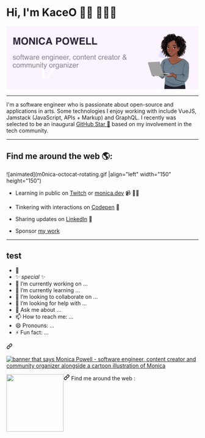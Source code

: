 #  Hi, I'm KaceO 👋🏾 👩🏾‍💻
![banner cartoon illustration](gh-header-image-cropped.png)

---
I'm a software engineer who is passionate about open-source and applications in arts.
Some technologies I enjoy working with include 
VueJS, Jamstack (JavaScript, APIs + Markup) and GraphQL. 
I recently was selected to be an inaugural [GitHub Star 🌟](https://stars.github.com/)
based on my involvement in the tech community.  

---
## Find me around the web 🌎:
![animated](m0nica-octocat-rotating.gif |align="left" width="150" height="150")

- Learning in public on [Twitch](https://www.twitch.tv/blacktechdiva) or 
[monica.dev](https://www.monica.dev) 📹 ✍🏾

- Tinkering with interactions on [Codepen](https://codepen.io/m0nica) 🏓

- Sharing updates on [LinkedIn](https://www.linkedin.com/in/monicampowell/) 💼

- Sponsor [my work](https://github.com/sponsors/M0nica)
---
## test

- 👋
- ✨ _special_ ✨ 
- 🔭 I’m currently working on ...
- 🌱 I’m currently learning ...
- 👯 I’m looking to collaborate on ...
- 🤔 I’m looking for help with ...
- 💬 Ask me about ...
- 📫 How to reach me: ...
- 😄 Pronouns: ...
- ⚡ Fun fact: ...

<svg class="octicon octicon-link" viewBox="0 0 16 16" version="1.1" width="16" height="16" aria-hidden="true"><path fill-rule="evenodd" d="M7.775 3.275a.75.75 0 001.06 1.06l1.25-1.25a2 2 0 112.83 2.83l-2.5 2.5a2 2 0 01-2.83 0 .75.75 0 00-1.06 1.06 3.5 3.5 0 004.95 0l2.5-2.5a3.5 3.5 0 00-4.95-4.95l-1.25 1.25zm-4.69 9.64a2 2 0 010-2.83l2.5-2.5a2 2 0 012.83 0 .75.75 0 001.06-1.06 3.5 3.5 0 00-4.95 0l-2.5 2.5a3.5 3.5 0 004.95 4.95l1.25-1.25a.75.75 0 00-1.06-1.06l-1.25 1.25a2 2 0 01-2.83 0z"></path></svg></a>

<a target="_blank" rel="noopener noreferrer" href="https://raw.githubusercontent.com/M0nica/M0nica/master/gh-header-image-cropped.png"><img src="https://raw.githubusercontent.com/M0nica/M0nica/master/gh-header-image-cropped.png" 
alt="banner that says Monica Powell - software engineer, content creator and community organizer alongside a cartoon illustration of Monica" 
style="max-width:100%;"></a>

<a id="user-content-find-me-around-the-web--" class="anchor" aria-hidden="true" href="#find-me-around-the-web--">
<svg class="octicon octicon-link" viewBox="0 0 16 16" version="1.1" width="16" height="16" aria-hidden="true"><path fill-rule="evenodd" d="M7.775 3.275a.75.75 0 001.06 1.06l1.25-1.25a2 2 0 112.83 2.83l-2.5 2.5a2 2 0 01-2.83 0 .75.75 0 00-1.06 1.06 3.5 3.5 0 004.95 0l2.5-2.5a3.5 3.5 0 00-4.95-4.95l-1.25 1.25zm-4.69 9.64a2 2 0 010-2.83l2.5-2.5a2 2 0 012.83 0 .75.75 0 001.06-1.06 3.5 3.5 0 00-4.95 0l-2.5 2.5a3.5 3.5 0 004.95 4.95l1.25-1.25a.75.75 0 00-1.06-1.06l-1.25 1.25a2 2 0 01-2.83 0z"></path></svg></a>
Find me around the web <g-emoji class="g-emoji" alias="earth_americas" fallback-src="https://github.githubassets.com/images/icons/emoji/unicode/1f30e.png"></g-emoji>: 
<a href="https://github.com/sponsors/M0nica"><img align="left" width="150" height="150" src="https://github.com/M0nica/M0nica/raw/main/octomonica/m0nica-octocat-rotating.gif?raw=true" style="max-width:100%;"></a>
